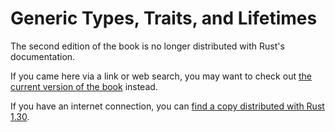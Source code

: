 # Generic Types, Traits, and Lifetimes

The second edition of the book is no longer distributed with Rust's documentation.

If you came here via a link or web search, you may want to check out [the current
version of the book](../ch10-00-generics.html) instead.

If you have an internet connection, you can [find a copy distributed with
Rust
1.30](https://doc.rust-lang.org/1.30.0/book/second-edition/ch10-00-generics.html).